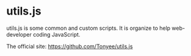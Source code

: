 # utils.js
utils.js is some common and custom scripts. It is organize to help web-developer coding JavaScript. 

The official site: https://github.com/Tonyee/utils.js
